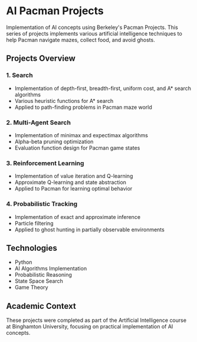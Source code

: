 # AI Pacman Projects

Implementation of AI concepts using Berkeley's Pacman Projects. This series of projects implements various artificial intelligence techniques to help Pacman navigate mazes, collect food, and avoid ghosts.

## Projects Overview

### 1. Search 
- Implementation of depth-first, breadth-first, uniform cost, and A* search algorithms
- Various heuristic functions for A* search
- Applied to path-finding problems in Pacman maze world

### 2. Multi-Agent Search
- Implementation of minimax and expectimax algorithms
- Alpha-beta pruning optimization
- Evaluation function design for Pacman game states

### 3. Reinforcement Learning
- Implementation of value iteration and Q-learning
- Approximate Q-learning and state abstraction
- Applied to Pacman for learning optimal behavior

### 4. Probabilistic Tracking
- Implementation of exact and approximate inference
- Particle filtering
- Applied to ghost hunting in partially observable environments

## Technologies
- Python
- AI Algorithms Implementation
- Probabilistic Reasoning
- State Space Search
- Game Theory

## Academic Context
These projects were completed as part of the Artificial Intelligence course at Binghamton University, focusing on practical implementation of AI concepts.

